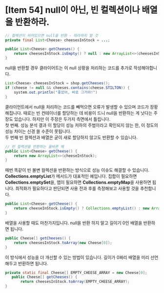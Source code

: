 # [Item 54] null이 아닌, 빈 컬렉션이나 배열을 반환하라.

``` java
// 컬렉션이 비어있으면 null을 반환 - 따라하지 말 것
private final List<Cheese> cheesesInStock = ...;

public List<Cheese> getCheeses() {
    return cheesesInStock.isEmpty() ? null : new ArrayList<>(cheesesInStock);
}
```

null을 반환할 경우 클라이어트는 이 null 상황을 처리하는 코드를 추가로 작성해야합니다.

``` java
List<Cheese> cheesesInStock = shop.getCheeses();
if (cheese != null && cheeses.contains(cheese.STILTON)) {
    system.out.println("좋았어, 바로 그거야!")
}
```

클라이언트에서 null을 처리하는 코드를 빼먹으면 오류가 발생할 수 있으며 코드가 장황해집니다. 때로는 빈 컨테이너를 할당하는 데 비용이 드니 null을 반환하는 게 낫다는 주장도 있습니다. 하지만 이 주장은 두가지 측면에서 틀립니다.</br>
첫 번째. 성능 분석 결과 이 할당이 성능 저하의 주범이라고 확인되지 않는 한, 이 정도의 성능 차이는 신경 쓸 수준이 못됩니다. </br>
두 번째 빈 컬렉션과 배열은 굳이 새로 할당하지 않고도 반환할 수 있습니다.

``` java
// 빈 컬렉션을 반환하는 올바른 예
public List<Cheese> getCheese() {
    return new ArrayList<>(cheeseInStock);
}
```

매번 똑같이 빈 불변 컬렉션을 반환하는 방식으로 성능 이슈도 해결할 수 있습니다. **Collections.emptyList**가 메서드가 대표적인 예입니다. 집합이 필요하면**Collections.emptySet**을, 맵이 필요하면 **Collections.emptyMap**을 사용하면 됩니다. 최적화가 필요하다고 판단되면 사용 전과 후를 측정해보고 사용할 것을 추천합니다.

``` java
public List<Cheese> getCheese() {
    return cheeseInStock.isEmpty() ? Collections.emptyList() : new ArrayList<>(cheeseInStock);
}
```

배열을 사용할 때도 마찬가지입니다. null을 반환 하지 말고 길이기 0인 배열을 반환하면 됩니다.

``` java
public Cheese[] getCheeses() {
    return cheesesInStock.toArray(new Cheese[0]);
}
```
이 방식에서 성능을 더 개선할 수 있는 방법이 있습니다. 길이가 0짜리 배열을 미리 선언해두고 반환하면 됩니다.
``` java
private static final Cheese[] EMPTY_CHEESE_ARRAY = new Cheese[0];
   public Cheese[] getCheeses() {
       return cheesesInStock.toArray(EMPTY_CHEESE_ARRAY);
}
```